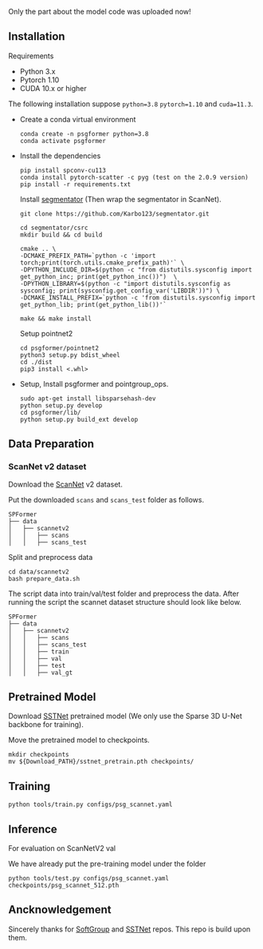 Only the part about the model code was uploaded now!
## Installation

Requirements

- Python 3.x
- Pytorch 1.10
- CUDA 10.x or higher

The following installation suppose `python=3.8` `pytorch=1.10` and `cuda=11.3`.

- Create a conda virtual environment

  ```
  conda create -n psgformer python=3.8
  conda activate psgformer
  ```

- Install the dependencies

  ```
  pip install spconv-cu113
  conda install pytorch-scatter -c pyg (test on the 2.0.9 version)
  pip install -r requirements.txt
  ```

  Install  [segmentator](https://github.com/Karbo123/segmentator) (Then wrap the segmentator in ScanNet).
  ```
  git clone https://github.com/Karbo123/segmentator.git

  cd segmentator/csrc
  mkdir build && cd build

  cmake .. \
  -DCMAKE_PREFIX_PATH=`python -c 'import torch;print(torch.utils.cmake_prefix_path)'` \
  -DPYTHON_INCLUDE_DIR=$(python -c "from distutils.sysconfig import get_python_inc; print(get_python_inc())")  \
  -DPYTHON_LIBRARY=$(python -c "import distutils.sysconfig as sysconfig; print(sysconfig.get_config_var('LIBDIR'))") \
  -DCMAKE_INSTALL_PREFIX=`python -c 'from distutils.sysconfig import get_python_lib; print(get_python_lib())'` 

  make && make install
  ```
  Setup pointnet2
  ```
  cd psgformer/pointnet2
  python3 setup.py bdist_wheel
  cd ./dist
  pip3 install <.whl>
  ```
- Setup, Install psgformer and pointgroup_ops.

  ```
  sudo apt-get install libsparsehash-dev
  python setup.py develop
  cd psgformer/lib/
  python setup.py build_ext develop
  ```

## Data Preparation

### ScanNet v2 dataset

Download the [ScanNet](http://www.scan-net.org/) v2 dataset.

Put the downloaded `scans` and `scans_test` folder as follows.

```
SPFormer
├── data
│   ├── scannetv2
│   │   ├── scans
│   │   ├── scans_test
```

Split and preprocess data

```
cd data/scannetv2
bash prepare_data.sh
```

The script data into train/val/test folder and preprocess the data. After running the script the scannet dataset structure should look like below.

```
SPFormer
├── data
│   ├── scannetv2
│   │   ├── scans
│   │   ├── scans_test
│   │   ├── train
│   │   ├── val
│   │   ├── test
│   │   ├── val_gt
```

## Pretrained Model

Download [SSTNet](https://drive.google.com/file/d/1vucwdbm6pHRGlUZAYFdK9JmnPVerjNuD/view?usp=sharing) pretrained model (We only use the Sparse 3D U-Net backbone for training).

Move the pretrained model to checkpoints.

```
mkdir checkpoints
mv ${Download_PATH}/sstnet_pretrain.pth checkpoints/
```

## Training

```
python tools/train.py configs/psg_scannet.yaml
```

## Inference

For evaluation on ScanNetV2 val

We have already put the pre-training model under the folder

```
python tools/test.py configs/psg_scannet.yaml checkpoints/psg_scannet_512.pth
```


## Ancknowledgement

Sincerely thanks for [SoftGroup](https://github.com/thangvubk/SoftGroup) and [SSTNet](https://github.com/Gorilla-Lab-SCUT/SSTNet) repos. This repo is build upon them.


